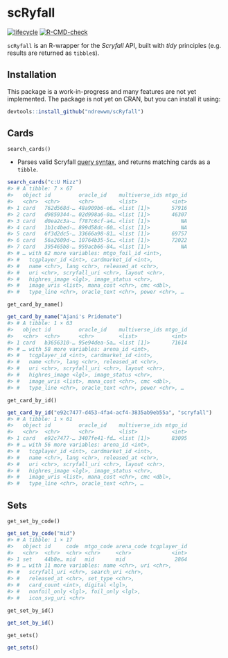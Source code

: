 # scRyfall

[![lifecycle](https://img.shields.io/badge/lifecycle-experimental-orange.svg)](https://www.tidyverse.org/lifecycle/#experimental)
[![R-CMD-check](https://github.com/ndrewwm/scRyfall/workflows/R-CMD-check/badge.svg)](https://github.com/ndrewwm/scRyfall/actions)

`scRyfall` is an R-wrapper for the *Scryfall* API, built with *tidy* principles (e.g. results are returned as `tibble`s).

<!--
[Scryfall's API documentation.](https://scryfall.com/docs/api)

[Scryfall's syntax guide.](https://scryfall.com/docs/syntax)
-->

## Installation

This package is a work-in-progress and many features are not yet implemented. The package is not yet on CRAN, but you can install it using:

```r
devtools::install_github("ndrewwm/scRyfall")
```

## Cards

`search_cards()`

- Parses valid Scryfall [query syntax](https://scryfall.com/docs/syntax), and returns matching cards as a `tibble`.

```r
search_cards("c:U Mizz")
#> # A tibble: 7 × 67
#>   object id         oracle_id    multiverse_ids mtgo_id
#>   <chr>  <chr>      <chr>        <list>           <int>
#> 1 card   762d568d-… 48a909b6-e6… <list [1]>       57916
#> 2 card   d9859344-… 02d998a6-0a… <list [1]>       46307
#> 3 card   d0ea2c3a-… f787c6cf-a4… <list [1]>          NA
#> 4 card   1b1c4bed-… 899d58dc-60… <list [1]>          NA
#> 5 card   6f3d2dc5-… 33666a98-81… <list [1]>       69757
#> 6 card   56a2609d-… 10764b35-5c… <list [1]>       72022
#> 7 card   395465b8-… 959acb66-84… <list [1]>          NA
#> # … with 62 more variables: mtgo_foil_id <int>,
#> #   tcgplayer_id <int>, cardmarket_id <int>,
#> #   name <chr>, lang <chr>, released_at <chr>,
#> #   uri <chr>, scryfall_uri <chr>, layout <chr>,
#> #   highres_image <lgl>, image_status <chr>,
#> #   image_uris <list>, mana_cost <chr>, cmc <dbl>,
#> #   type_line <chr>, oracle_text <chr>, power <chr>, …
```

`get_card_by_name()`

```r
get_card_by_name("Ajani's Pridemate")
#> # A tibble: 1 × 63
#>   object id         oracle_id    multiverse_ids mtgo_id
#>   <chr>  <chr>      <chr>        <list>           <int>
#> 1 card   b3656310-… 95e94dea-5a… <list [1]>       71614
#> # … with 58 more variables: arena_id <int>,
#> #   tcgplayer_id <int>, cardmarket_id <int>,
#> #   name <chr>, lang <chr>, released_at <chr>,
#> #   uri <chr>, scryfall_uri <chr>, layout <chr>,
#> #   highres_image <lgl>, image_status <chr>,
#> #   image_uris <list>, mana_cost <chr>, cmc <dbl>,
#> #   type_line <chr>, oracle_text <chr>, power <chr>, …
```

`get_card_by_id()`

```r
get_card_by_id("e92c7477-d453-4fa4-acf4-3835ab9eb55a", "scryfall")
#> # A tibble: 1 × 61
#>   object id         oracle_id    multiverse_ids mtgo_id
#>   <chr>  <chr>      <chr>        <list>           <int>
#> 1 card   e92c7477-… 3407fe41-fd… <list [1]>       83095
#> # … with 56 more variables: arena_id <int>,
#> #   tcgplayer_id <int>, cardmarket_id <int>,
#> #   name <chr>, lang <chr>, released_at <chr>,
#> #   uri <chr>, scryfall_uri <chr>, layout <chr>,
#> #   highres_image <lgl>, image_status <chr>,
#> #   image_uris <list>, mana_cost <chr>, cmc <dbl>,
#> #   type_line <chr>, oracle_text <chr>, …
```

## Sets

`get_set_by_code()`

```r
get_set_by_code("mid")
#> # A tibble: 1 × 17
#>   object id     code  mtgo_code arena_code tcgplayer_id
#>   <chr>  <chr>  <chr> <chr>     <chr>             <int>
#> 1 set    44b8e… mid   mid       mid                2864
#> # … with 11 more variables: name <chr>, uri <chr>,
#> #   scryfall_uri <chr>, search_uri <chr>,
#> #   released_at <chr>, set_type <chr>,
#> #   card_count <int>, digital <lgl>,
#> #   nonfoil_only <lgl>, foil_only <lgl>,
#> #   icon_svg_uri <chr>
```

`get_set_by_id()`

```r
get_set_by_id()
```

`get_sets()`

```r
get_sets()
```
